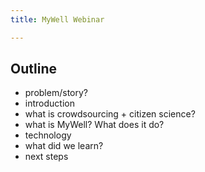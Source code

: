 ```yaml
---
title: MyWell Webinar

---
```



## Outline

- problem/story?
- introduction
- what is crowdsourcing + citizen science?
- what is MyWell? What does it do?
- technology
- what did we learn?
- next steps


